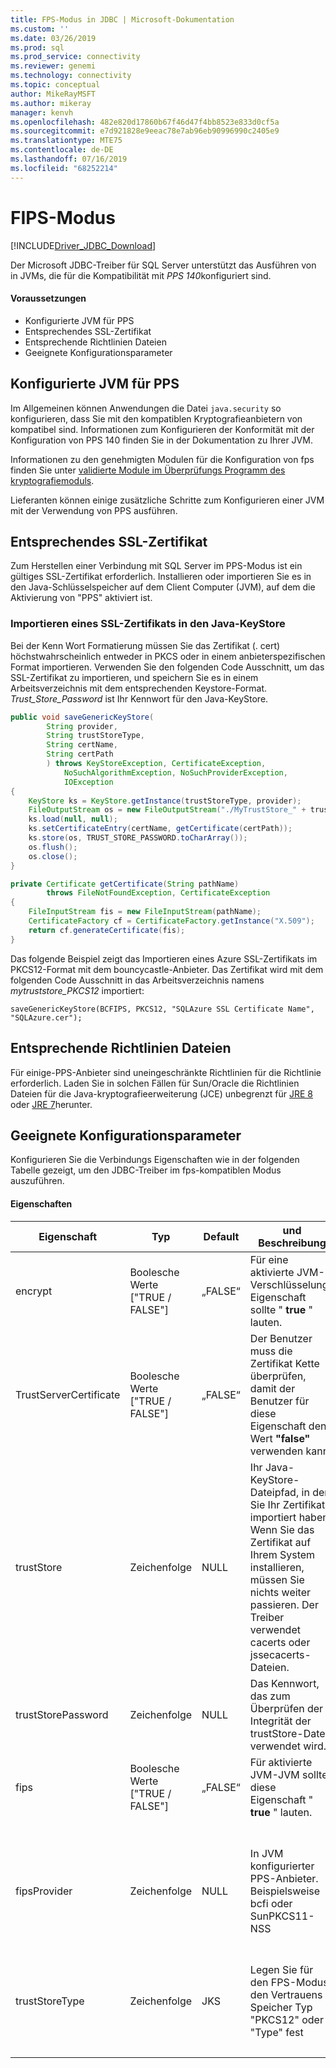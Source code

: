 ```yaml
---
title: FPS-Modus in JDBC | Microsoft-Dokumentation
ms.custom: ''
ms.date: 03/26/2019
ms.prod: sql
ms.prod_service: connectivity
ms.reviewer: genemi
ms.technology: connectivity
ms.topic: conceptual
author: MikeRayMSFT
ms.author: mikeray
manager: kenvh
ms.openlocfilehash: 482e820d17860b67f46d47f4bb8523e833d0cf5a
ms.sourcegitcommit: e7d921828e9eeac78e7ab96eb90996990c2405e9
ms.translationtype: MTE75
ms.contentlocale: de-DE
ms.lasthandoff: 07/16/2019
ms.locfileid: "68252214"
---
```

# <a name="fips-mode"></a>FIPS-Modus

[!INCLUDE[Driver_JDBC_Download](../../includes/driver_jdbc_download.md)]

Der Microsoft JDBC-Treiber für SQL Server unterstützt das Ausführen von in JVMs, die für die Kompatibilität mit *PPS 140*konfiguriert sind.

#### <a name="prerequisites"></a>Voraussetzungen

- Konfigurierte JVM für PPS
- Entsprechendes SSL-Zertifikat
- Entsprechende Richtlinien Dateien
- Geeignete Konfigurationsparameter

## <a name="fips-configured-jvm"></a>Konfigurierte JVM für PPS

Im Allgemeinen können Anwendungen die Datei `java.security` so konfigurieren, dass Sie mit den kompatiblen Kryptografieanbietern von kompatibel sind. Informationen zum Konfigurieren der Konformität mit der Konfiguration von PPS 140 finden Sie in der Dokumentation zu Ihrer JVM.

Informationen zu den genehmigten Modulen für die Konfiguration von fps finden Sie unter [validierte Module im Überprüfungs Programm des kryptografiemoduls](https://csrc.nist.gov/Projects/cryptographic-module-validation-program/Validated-Modules).

Lieferanten können einige zusätzliche Schritte zum Konfigurieren einer JVM mit der Verwendung von PPS ausführen.

## <a name="appropriate-ssl-certificate"></a>Entsprechendes SSL-Zertifikat
Zum Herstellen einer Verbindung mit SQL Server im PPS-Modus ist ein gültiges SSL-Zertifikat erforderlich. Installieren oder importieren Sie es in den Java-Schlüsselspeicher auf dem Client Computer (JVM), auf dem die Aktivierung von "PPS" aktiviert ist.

### <a name="importing-ssl-certificate-in-java-keystore"></a>Importieren eines SSL-Zertifikats in den Java-KeyStore
Bei der Kenn Wort Formatierung müssen Sie das Zertifikat (. cert) höchstwahrscheinlich entweder in PKCS oder in einem anbieterspezifischen Format importieren.
Verwenden Sie den folgenden Code Ausschnitt, um das SSL-Zertifikat zu importieren, und speichern Sie es in einem Arbeitsverzeichnis mit dem entsprechenden Keystore-Format. _Trust\_Store\_Password_ ist Ihr Kennwort für den Java-KeyStore.

```java
public void saveGenericKeyStore(
        String provider,
        String trustStoreType,
        String certName,
        String certPath
        ) throws KeyStoreException, CertificateException,
            NoSuchAlgorithmException, NoSuchProviderException,
            IOException
{
    KeyStore ks = KeyStore.getInstance(trustStoreType, provider);
    FileOutputStream os = new FileOutputStream("./MyTrustStore_" + trustStoreType);
    ks.load(null, null);
    ks.setCertificateEntry(certName, getCertificate(certPath));
    ks.store(os, TRUST_STORE_PASSWORD.toCharArray());
    os.flush();
    os.close();
}

private Certificate getCertificate(String pathName)
        throws FileNotFoundException, CertificateException
{
    FileInputStream fis = new FileInputStream(pathName);
    CertificateFactory cf = CertificateFactory.getInstance("X.509");
    return cf.generateCertificate(fis);
}
```

Das folgende Beispiel zeigt das Importieren eines Azure SSL-Zertifikats im PKCS12-Format mit dem bouncycastle-Anbieter. Das Zertifikat wird mit dem folgenden Code Ausschnitt in das Arbeitsverzeichnis namens _mytruststore\_PKCS12_ importiert:

`saveGenericKeyStore(BCFIPS, PKCS12, "SQLAzure SSL Certificate Name", "SQLAzure.cer");`

## <a name="appropriate-policy-files"></a>Entsprechende Richtlinien Dateien
Für einige-PPS-Anbieter sind uneingeschränkte Richtlinien für die Richtlinie erforderlich. Laden Sie in solchen Fällen für Sun/Oracle die Richtlinien Dateien für die Java-kryptografieerweiterung (JCE) unbegrenzt für [JRE 8](https://www.oracle.com/technetwork/java/javase/downloads/jce8-download-2133166.html) oder [JRE 7](https://www.oracle.com/technetwork/java/javase/downloads/jce-7-download-432124.html)herunter. 

## <a name="appropriate-configuration-parameters"></a>Geeignete Konfigurationsparameter
Konfigurieren Sie die Verbindungs Eigenschaften wie in der folgenden Tabelle gezeigt, um den JDBC-Treiber im fps-kompatiblen Modus auszuführen. 

#### <a name="properties"></a>Eigenschaften 

|Eigenschaft|Typ|Default|und Beschreibung|Hinweise|
|---|---|---|---|---|
|encrypt|Boolesche Werte ["TRUE / FALSE"]|„FALSE“|Für eine aktivierte JVM-Verschlüsselungs Eigenschaft sollte " **true** " lauten.||
|TrustServerCertificate|Boolesche Werte ["TRUE / FALSE"]|„FALSE“|Der Benutzer muss die Zertifikat Kette überprüfen, damit der Benutzer für diese Eigenschaft den Wert **"false"** verwenden kann. ||
|trustStore|Zeichenfolge|NULL|Ihr Java-KeyStore-Dateipfad, in den Sie Ihr Zertifikat importiert haben. Wenn Sie das Zertifikat auf Ihrem System installieren, müssen Sie nichts weiter passieren. Der Treiber verwendet cacerts oder jssecacerts-Dateien.||
|trustStorePassword|Zeichenfolge|NULL|Das Kennwort, das zum Überprüfen der Integrität der trustStore-Daten verwendet wird.||
|fips|Boolesche Werte ["TRUE / FALSE"]|„FALSE“|Für aktivierte JVM-JVM sollte diese Eigenschaft " **true** " lauten.|Hinzugefügt in 6.1.4 (stabile Version 6.2.2)||
|fipsProvider|Zeichenfolge|NULL|In JVM konfigurierter PPS-Anbieter. Beispielsweise bcfi oder SunPKCS11-NSS |Hinzugefügt in 6.1.2 (stabile Version 6.2.2), veraltet in 6.4.0. Weitere Informationen finden Sie [hier](https://github.com/Microsoft/mssql-jdbc/pull/460).|
|trustStoreType|Zeichenfolge|JKS|Legen Sie für den FPS-Modus den Vertrauens Speicher Typ "PKCS12" oder "Type" fest |Hinzugefügt in 6.1.2 (stabile Version 6.2.2)||
| &nbsp; | &nbsp; | &nbsp; | &nbsp; | &nbsp; |
